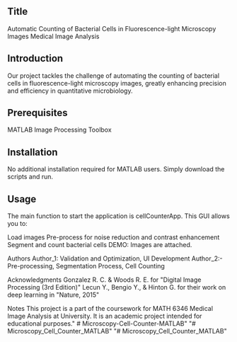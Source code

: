 ## Title
Automatic Counting of Bacterial Cells in Fluorescence-light Microscopy Images
Medical Image Analysis 

## Introduction
Our project tackles the challenge of automating the counting of bacterial cells in fluorescence-light microscopy images, greatly enhancing precision and efficiency in quantitative microbiology.

## Prerequisites
MATLAB
Image Processing Toolbox

## Installation
No additional installation required for MATLAB users. Simply download the scripts and run.

## Usage
The main function to start the application is cellCounterApp. This GUI allows you to:

Load images
Pre-process for noise reduction and contrast enhancement
Segment and count bacterial cells
DEMO:
Images are attached. 

Authors
Author_1:  Validation and Optimization, UI Development
Author_2:- Pre-processing, Segmentation Process, Cell Counting


Acknowledgments
Gonzalez R. C. & Woods R. E. for "Digital Image Processing (3rd Edition)"
Lecun Y., Bengio Y., & Hinton G. for their work on deep learning in "Nature, 2015"


Notes
This project is a part of the coursework for MATH 6346 Medical Image Analysis at University. It is an academic project intended for educational purposes."                     # Microscopy-Cell-Counter-MATLAB" 
"# Microscopy_Cell_Counter_MATLAB" 
"# Microscopy_Cell_Counter_MATLAB" 

